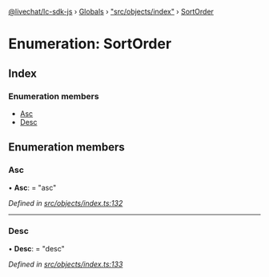 [@livechat/lc-sdk-js](../README.md) › [Globals](../globals.md) › ["src/objects/index"](../modules/_src_objects_index_.md) › [SortOrder](_src_objects_index_.sortorder.md)

# Enumeration: SortOrder

## Index

### Enumeration members

* [Asc](_src_objects_index_.sortorder.md#asc)
* [Desc](_src_objects_index_.sortorder.md#desc)

## Enumeration members

###  Asc

• **Asc**: = "asc"

*Defined in [src/objects/index.ts:132](https://github.com/livechat/lc-sdk-js/blob/aff69b2/src/objects/index.ts#L132)*

___

###  Desc

• **Desc**: = "desc"

*Defined in [src/objects/index.ts:133](https://github.com/livechat/lc-sdk-js/blob/aff69b2/src/objects/index.ts#L133)*
